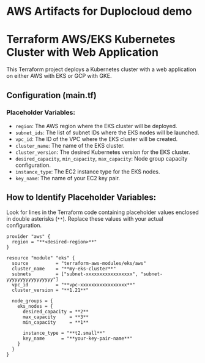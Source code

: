 # AWS Artifacts for Duplocloud demo

# Terraform AWS/EKS Kubernetes Cluster with Web Application

This Terraform project deploys a Kubernetes cluster with a web application on either AWS with EKS or GCP with GKE.

## Configuration (main.tf)

### Placeholder Variables:

- `region`: The AWS region where the EKS cluster will be deployed.
- `subnet_ids`: The list of subnet IDs where the EKS nodes will be launched.
- `vpc_id`: The ID of the VPC where the EKS cluster will be created.
- `cluster_name`: The name of the EKS cluster.
- `cluster_version`: The desired Kubernetes version for the EKS cluster.
- `desired_capacity`, `min_capacity`, `max_capacity`: Node group capacity configuration.
- `instance_type`: The EC2 instance type for the EKS nodes.
- `key_name`: The name of your EC2 key pair.

## How to Identify Placeholder Variables:

Look for lines in the Terraform code containing placeholder values enclosed in double asterisks (`**`). Replace these values with your actual configuration.

```hcl
provider "aws" {
  region = "**<desired-region>**"
}

resource "module" "eks" {
  source          = "terraform-aws-modules/eks/aws"
  cluster_name    = "**my-eks-cluster**"
  subnets         = ["subnet-xxxxxxxxxxxxxxxxx", "subnet-yyyyyyyyyyyyyyyyy"]
  vpc_id          = "**vpc-xxxxxxxxxxxxxxxxx**"
  cluster_version = "**1.21**"

  node_groups = {
    eks_nodes = {
      desired_capacity = **2**
      max_capacity     = **3**
      min_capacity     = **1**

      instance_type = "**t2.small**"
      key_name      = "**your-key-pair-name**"
    }
  }
}
